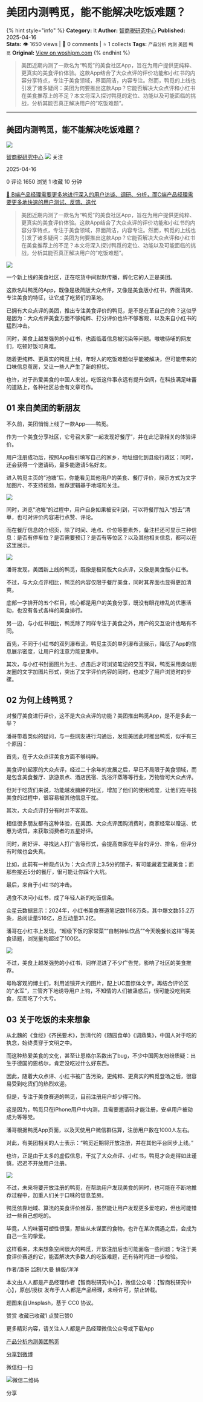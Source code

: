 # 美团内测鸭觅，能不能解决吃饭难题？
{% hint style="info" %}
**Category:** It
**Author:** [智商税研究中心](https://www.woshipm.com/u/1385913)
**Published:** 2025-04-16  
**Stats:** 👁️ 1650 views | 💬 0 comments | ⭐ 1 collects
**Tags:** `产品分析` `内测` `美团` `鸭觅`
**Original:** [View on woshipm.com](https://www.woshipm.com/it/6205391.html)
{% endhint %}
> 美团近期内测了一款名为“鸭觅”的美食社区App，旨在为用户提供更纯粹、更真实的美食评价体验。这款App结合了大众点评的评价功能和小红书的内容分享特点，专注于美食领域，界面简洁，内容专注。然而，鸭觅的上线也引发了诸多疑问：美团为何要推出这款App？它能否解决大众点评和小红书在美食推荐上的不足？本文将深入探讨鸭觅的定位、功能以及可能面临的挑战，分析其能否真正解决用户的“吃饭难题”。

---

## 美团内测鸭觅，能不能解决吃饭难题？

[![](https://image.woshipm.com/wp-files/2022/01/HGzWQbrb2dnLYMQvr1tF.jpg!/both/72x72)](https://www.woshipm.com/u/1385913)

[智商税研究中心](https://www.woshipm.com/u/1385913) ![](https://static.woshipm.com/tag/1122_1@2x.png) 关注

2025-04-16

0 评论 1650 浏览 1 收藏 10 分钟

[🔗 B端产品经理需要更多地进行深入的用户访谈、调研、分析，而C端产品经理需要更多地快速的用户测试、反馈、迭代](https://ke.qidianla.com/courses/bcpm)

> 美团近期内测了一款名为“鸭觅”的美食社区App，旨在为用户提供更纯粹、更真实的美食评价体验。这款App结合了大众点评的评价功能和小红书的内容分享特点，专注于美食领域，界面简洁，内容专注。然而，鸭觅的上线也引发了诸多疑问：美团为何要推出这款App？它能否解决大众点评和小红书在美食推荐上的不足？本文将深入探讨鸭觅的定位、功能以及可能面临的挑战，分析其能否真正解决用户的“吃饭难题”。

![](https://image.woshipm.com/2023/05/06/f55874ca-ec00-11ed-96ae-00163e0b5ff3.jpg)

一个新上线的美食社区，正在吃货中间默默传播，孵化它的人正是美团。

这款名叫鸭觅的App，既像是极简版大众点评，又像是美食版小红书，界面清爽、专注美食的特征，让它成了吃货们的圣地。

已拥有大众点评的美团，推出专注美食评价的鸭觅，是不是在革自己的命？这似乎是因为：大众点评美食方面不够纯粹、打分评价也许不够客观，以及来自小红书的猛烈冲击。

同时，美食上越发强势的小红书，也面临着信息被污染等问题。嗷嗷待哺的网友们，吃顿好饭可真难。

随着更纯粹、更真实的鸭觅上线，年轻人的吃饭难题似乎能被解决，但可能带来的口味信息茧房，又让一些人产生了新的担忧。

也许，对于热爱美食的中国人来说，吃饭这件事永远有提升空间，在科技满足味蕾的道路上，各种社区总会有文章可作。

## 01 来自美团的新朋友

不久前，美团悄悄上线了一款App——鸭觅。

作为一个美食分享社区，它号召大家“一起发现好餐厅”，并在此记录相关的体验评价。

用户注册成功后，按照App指引填写自己的家乡，地址细化到县级行政区；同时，还会获得一个邀请码，最多能邀请5名好友。

进入鸭觅主页的“池塘”后，你能看见其他用户的美食、餐厅评价，展示方式为文字加图片、不支持视频，推荐逻辑基于地域和关注。

![](https://image.woshipm.com/2025/04/16/566ab1c8-1a7c-11f0-9b1e-00163e09d72f.jpg)

同时，浏览“池塘”的过程中，用户自身如果被安利到，可以将餐厅加入“想去”清单，也可对评价内容进行点赞、评论。

而在餐厅信息的介绍页，除了时间、地点、价位等要素外，备注栏还可显示三种信息：是否有停车位？是否需要预订？是否有等位区？以及其他相关信息，都可以在这里展示。

![](https://image.woshipm.com/2025/04/16/5733a22c-1a7c-11f0-9b1e-00163e09d72f.jpg)

潘哥发现，美团新上线的鸭觅，既像是极简版大众点评，又像是美食版小红书。

不过，与大众点评相比，鸭觅的内容仅限于餐厅美食，同时其界面也显得更加清爽。

底部一字排开的五个栏目，核心都是用户的美食分享，既没有眼花缭乱的优惠活动，也没有各式各样的美食排行。

另一边，与小红书相比，鸭觅除了同样专注于美食之外，用户的交互设计也略有不同。

首先，不同于小红书的双列瀑布流，鸭觅主页的单列瀑布流展示，降低了App的信息展示密度，让用户的注意力能更集中。

其次，与小红书封面图片为主、点击后才可浏览笔记的交互不同，鸭觅采用类似朋友圈的文字加图片形式，突出了文字评价内容的同时，也减少了用户浏览时的步骤。

## 02 为何上线鸭觅？

对餐厅美食进行评价，这不是大众点评的功能？美团推出鸭觅App，是不是多此一举？

潘哥带着类似的疑问，与一些网友进行沟通后，发现美团此时推出鸭觅，似乎有三个原因：

首先，在于大众点评美食方面不够纯粹。

美食评价起家的大众点评，经过二十余年的发展之后，早已不局限于美食领域，而是包含美食餐厅、旅游景点、酒店民宿、洗浴汗蒸等等行业，万物皆可大众点评。

但对于吃货们来说，功能越发臃肿的社区，增加了他们的使用难度，让他们在寻找美食的过程中，很容易被其他信息干扰。

其次，大众点评打分有时并不客观。

相信很多朋友都有这种体验，在美团、大众点评团购消费时，商家经常以赠送、优惠为诱饵，来获取消费者的五星好评。

同时，刷好评、寻找达人打广告等形式，会提高商家在平台的评分、排名，但评分有时候也会失真。

比如，此前有一种观点认为：大众点评上3.5分的馆子，有可能藏着宝藏美食；而那些接近5分的餐厅，很可能让你踩个大坑。

最后，来自于小红书的冲击。

遇食不决问小红书，成了年轻人新的吃饭信条。

众星云数据显示：2024年，小红书美食赛道笔记数1168万条，其中爆文数55.2万条，总阅读量516亿，总互动量31.2亿。

潘哥在小红书上发现，“超级下饭的家常菜”“自制神仙饮品”“今天晚餐长这样”等美食话题，浏览量均超过了100亿。

![](https://image.woshipm.com/2025/04/16/581480e4-1a7c-11f0-9b1e-00163e09d72f.jpg)

不过，美食上越发强势的小红书，同样混进了不少广告党，影响了社区的美食推荐。

号称客观的博主们，利用滤镜开大的图片，配上UC震惊体文字，再结合评论区的“水军”，三管齐下地诱导用户上钩，不知情的人们被蛊惑后，很可能没吃到美食，反而吃了个大亏。

## 03 关于吃饭的未来想象

从北魏的《食经》《齐民要术》，到清代的《随园食单》《调鼎集》，中国人对于吃的执念，始终贯穿于文明之中。

而这种热爱美食的文化，甚至让恩格尔系数出了bug，不少中国网友纷纷质疑：出生于德国的恩格尔，肯定没吃过什么好东西。

因此，随着大众点评、小红书被广告污染，更纯粹、更真实的鸭觅登场之后，很容易受到吃货们的热烈欢迎。

但是，专注于美食赛道的鸭觅，目前注册用户却少得可怜。

这是因为，鸭觅只在iPhone用户中内测，且需要邀请码才能注册，安卓用户被动成为等等党。

潘哥根据鸭觅App页面，以及天使用户微信群估算，注册用户数在1000人左右。

对此，有美团相关的人士表示：“鸭觅近期将开放注册，并在其他平台同步上线。”

也许，正是由于太多的虚假信息，干扰了大众点评、小红书，鸭觅才会走得如此谨慎，迟迟不开放用户注册。

![](https://image.woshipm.com/2025/04/16/58d87ed6-1a7c-11f0-9b1e-00163e09d72f.jpg)

不过，未来将要开放注册的鸭觅，在帮助用户发现美食的同时，也可能在不断地推荐过程中，加重人们关于口味的信息茧房。

鸭觅依靠地域、算法的美食评价推荐，虽然能让用户发现更多爱吃的，但也可能错过一些自己想吃的。

毕竟，人的味蕾可塑性很强，那些从未谋面的食物，也许在某次偶遇之后，会成为自己一生的挚爱。

这样看来，未来想象空间很大的鸭觅，开放注册后也可能面临一些问题；专注于美食评价赛道的它，能否解决大多数人的吃饭难题，还有待时间进一步检验。

作者/潘哥 监制/大曼 排版/洋洋

本文由人人都是产品经理作者【智商税研究中心】，微信公众号：【智商税研究中心】，原创/授权 发布于人人都是产品经理，未经许可，禁止转载。

题图来自Unsplash，基于 CC0 协议。

赞赏 收藏已收藏1 点赞已赞0

更多精彩内容，请关注人人都是产品经理微信公众号或下载App

[产品分析](https://www.woshipm.com/tag/%e4%ba%a7%e5%93%81%e5%88%86%e6%9e%90)[内测](https://www.woshipm.com/tag/%e5%86%85%e6%b5%8b)[美团](https://www.woshipm.com/tag/%e7%be%8e%e5%9b%a2)[鸭觅](https://www.woshipm.com/tag/%e9%b8%ad%e8%a7%85)

[分享到微博](https://service.weibo.com/share/share.php?appkey=2775287854&title=美团内测鸭觅，能不能解决吃饭难题？&url=https://www.woshipm.com/it/6205391.html&pic=https://image.woshipm.com/2023/05/06/f55874ca-ec00-11ed-96ae-00163e0b5ff3.jpg)

微信扫一扫

![微信二维码](https://api.pwmqr.com/qrcode/create/?url=https://www.woshipm.com/it/6205391.html)

分享